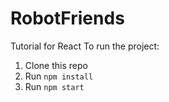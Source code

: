 # RobotFriends
Tutorial for React
To run the project:

1. Clone this repo
2. Run `npm install`
3. Run `npm start`
